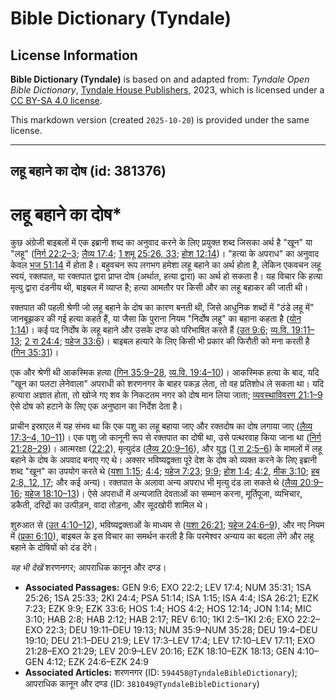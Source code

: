 # Bible Dictionary (Tyndale)

## License Information

**Bible Dictionary (Tyndale)** is based on and adapted from: _Tyndale Open Bible Dictionary_, [Tyndale House Publishers](https://tyndaleopenresources.com/), 2023, which is licensed under a [CC BY-SA 4.0 license](https://creativecommons.org/licenses/by-sa/4.0/legalcode.en).

This markdown version (created `2025-10-20`) is provided under the same license.



--------------------------------

## लहू बहाने का दोष (id: 381376)

लहू बहाने का दोष\*
==================

कुछ अंग्रेजी बाइबलों में एक इब्रानी शब्द का अनुवाद करने के लिए प्रयुक्त शब्द जिसका अर्थ है "खून" या "लहू" ([निर्ग 22:2–3](https://ref.ly/Exod22:2-Exod22:3); [लैव्य 17:4](https://ref.ly/Lev17:4); [1 शमू 25:26, 33](https://ref.ly/1Sam25:26,1Sam25:33); [होश 12:14](https://ref.ly/Hos12:14))। "हत्या के अपराध" का अनुवाद केवल [भज 51:14](https://ref.ly/Ps51:14) में होता है। बहुवचन रूप लगभग हमेशा लहू बहाने का अर्थ होता है, लेकिन एकवचन लहू स्वयं, रक्तपात, या रक्तपात द्वारा प्राप्त दोष (अर्थात, हत्या द्वारा) का अर्थ हो सकता है। यह विचार कि हत्या मृत्यु द्वारा दंडनीय थी, बाइबल में व्याप्त है; हत्या आमतौर पर किसी और का लहू बहाकर की जाती थी।

रक्तपात की पहली श्रेणी जो लहू बहाने के दोष का कारण बनती थी, जिसे आधुनिक शब्दों में "ठंडे लहू में" जानबूझकर की गई हत्या कहते हैं, या जैसा कि पुराना नियम "निर्दोष लहू" का बहाना कहता है ([योन 1:14](https://ref.ly/Jonah1:14))। कई पद निर्दोष के लहू बहाने और उसके दण्ड को परिभाषित करते हैं ([उत 9:6](https://ref.ly/Gen9:6); [व्य.वि. 19:11–13](https://ref.ly/Deut19:11-Deut19:13); [2 रा 24:4](https://ref.ly/2Kgs24:4); [यहेज 33:6](https://ref.ly/Ezek33:6))। बाइबल हत्यारे के लिए किसी भी प्रकार की फिरौती को मना करती है ([गिन 35:31](https://ref.ly/Num35:31))। 

एक और श्रेणी थी आकस्मिक हत्या ([गिन 35:9–28](https://ref.ly/Num35:9-Num35:28), [व्य.वि. 19:4–10](https://ref.ly/Deut19:4-Deut19:10))। आकस्मिक हत्या के बाद, यदि "खून का पलटा लेनेवाला" अपराधी को शरणनगर के बाहर पकड़ लेता, तो वह प्रतिशोध ले सकता था। यदि हत्यारा अज्ञात होता, तो खोजे गए शव के निकटतम नगर को दोष मान लिया जाता; [व्यवस्थाविवरण 21:1–9](https://ref.ly/Deut21:1-Deut21:9) ऐसे दोष को हटाने के लिए एक अनुष्ठान का निर्देश देता है।

प्राचीन इस्राएल में यह संभव था कि एक पशु का लहू बहाया जाए और रक्तदोष का दोष लगाया जाए ([लैव्य 17:3–4, 10–11](https://ref.ly/Lev17:3-Lev17:4,Lev17:10-Lev17:11))। एक पशु जो कानूनी रूप से रक्तपात का दोषी था, उसे पत्थरवाह किया जाना था ([निर्ग 21:28–29](https://ref.ly/Exod21:28-Exod21:29))। आत्मरक्षा ([22:2](https://ref.ly/Exod22:2)), मृत्युदंड ([लैव्य 20:9–16](https://ref.ly/Lev20:9-Lev20:16)), और युद्ध ([1 रा 2:5–6](https://ref.ly/1Kgs2:5-1Kgs2:6)) के मामलों में लहू बहाने के दोष के अपवाद बनाए गए थे। अक्सर भविष्यद्वक्ता पूरे देश के दोष को व्यक्त करने के लिए इब्रानी शब्द "खून" का उपयोग करते थे ([यशा 1:15](https://ref.ly/Isa1:15); [4:4](https://ref.ly/Isa4:4); [यहेज 7:23](https://ref.ly/Ezek7:23); [9:9](https://ref.ly/Ezek9:9); [होश 1:4](https://ref.ly/Hos1:4); [4:2](https://ref.ly/Hos4:2), [मीक 3:10](https://ref.ly/Mic3:10); [हब 2:8, 12, 17](https://ref.ly/Hab2:8,Hab2:12,Hab2:17); और कई अन्य)। रक्तपात के अलावा अन्य अपराध भी मृत्यु दंड ला सकते थे ([लैव्य 20:9–16](https://ref.ly/Lev20:9-Lev20:16); [यहेज 18:10–13](https://ref.ly/Ezek18:10-Ezek18:13))। ऐसे अपराधों में अन्यजाति देवताओं का सम्मान करना, मूर्तिपूजा, व्यभिचार, डकैती, दरिद्रों का उत्पीड़न, वादा तोड़ना, और सूदखोरी शामिल थे।

शुरुआत से ([उत 4:10–12](https://ref.ly/Gen4:10-Gen4:12)), भविष्यद्वक्ताओं के माध्यम से ([यशा 26:21](https://ref.ly/Isa26:21); [यहेज 24:6–9](https://ref.ly/Ezek24:6-Ezek24:9)), और नए नियम में ([प्रका 6:10](https://ref.ly/Rev6:10)), बाइबल के इस विचार का समर्थन करती है कि परमेश्वर अन्याय का बदला लेंगे और लहू बहाने के दोषियों को दंड देंगे।

*यह भी देखें* शरणनगर; आपराधिक कानून और दण्ड।

* **Associated Passages:** GEN 9:6; EXO 22:2; LEV 17:4; NUM 35:31; 1SA 25:26; 1SA 25:33; 2KI 24:4; PSA 51:14; ISA 1:15; ISA 4:4; ISA 26:21; EZK 7:23; EZK 9:9; EZK 33:6; HOS 1:4; HOS 4:2; HOS 12:14; JON 1:14; MIC 3:10; HAB 2:8; HAB 2:12; HAB 2:17; REV 6:10; 1KI 2:5–1KI 2:6; EXO 22:2–EXO 22:3; DEU 19:11–DEU 19:13; NUM 35:9–NUM 35:28; DEU 19:4–DEU 19:10; DEU 21:1–DEU 21:9; LEV 17:3–LEV 17:4; LEV 17:10–LEV 17:11; EXO 21:28–EXO 21:29; LEV 20:9–LEV 20:16; EZK 18:10–EZK 18:13; GEN 4:10–GEN 4:12; EZK 24:6–EZK 24:9
* **Associated Articles:** शरणनगर (ID: `594458@TyndaleBibleDictionary`); आपराधिक कानून और दण्ड (ID: `381049@TyndaleBibleDictionary`)

